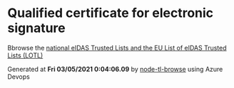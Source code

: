 # Qualified certificate for electronic signature 
 Bbrowse the [national eIDAS Trusted Lists and the EU List of eIDAS Trusted Lists (LOTL)](https://webgate.ec.europa.eu/tl-browser/#/) 
 
 
Generated at **Fri 03/05/2021  0:04:06.09** by [node-tl-browse](https://github.com/ymedlop/node-tl-browser) using Azure Devops 
